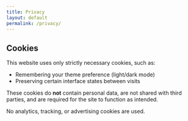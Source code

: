 ```yaml
---
title: Privacy
layout: default
permalink: /privacy/
---
```


## Cookies

This website uses only strictly necessary cookies, such as:

- Remembering your theme preference (light/dark mode)
- Preserving certain interface states between visits

These cookies do **not** contain personal data, are not shared with third parties, and are required for the site to function as intended.

No analytics, tracking, or advertising cookies are used.
